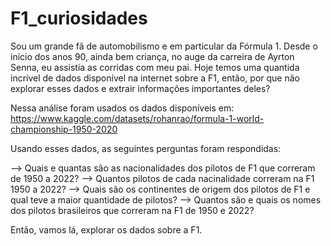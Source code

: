 # F1_curiosidades

Sou um grande fã de automobilismo e em particular da Fórmula 1.
Desde o início dos anos 90, ainda bem criança, no auge da carreira de Ayrton Senna, eu assistia as corridas com meu pai.
Hoje temos uma quantida incrível de dados disponível na internet sobre a F1, então, por que não explorar esses dados e extrair informações importantes deles?

Nessa análise foram usados os dados disponíveis em: https://www.kaggle.com/datasets/rohanrao/formula-1-world-championship-1950-2020

Usando esses dados, as seguintes perguntas foram respondidas:

--> Quais e quantas são as nacionalidades dos pilotos de F1 que correram de 1950 a 2022?
--> Quantos pilotos de cada nacinalidade correram na F1 1950 a 2022?
--> Quais são os continentes de origem dos pilotos de F1 e qual teve a maior quantidade de pilotos?
--> Quantos são e quais os nomes dos pilotos brasileiros que correram na F1 de 1950 e 2022?

Então, vamos lá, explorar os dados sobre a F1.
